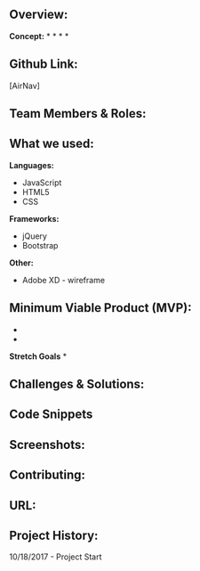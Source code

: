 ## Overview:




**Concept:**
*
*
*
*

## Github Link:
[AirNav]

## Team Members & Roles:




## What we used:
**Languages:**
* JavaScript
* HTML5
* CSS

**Frameworks:**
* jQuery
* Bootstrap

**Other:**
* Adobe XD - wireframe

## Minimum Viable Product (MVP):

*
*

**Stretch Goals**
*

## Challenges & Solutions:



## Code Snippets



## Screenshots:

## Contributing:


## URL:


## Project History:
10/18/2017 - Project Start